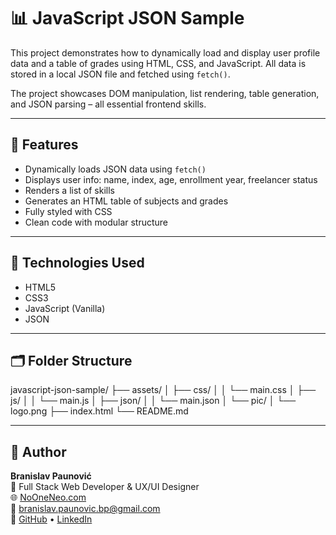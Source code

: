 
# 📊 JavaScript JSON Sample

This project demonstrates how to dynamically load and display user profile data and a table of grades using HTML, CSS, and JavaScript. All data is stored in a local JSON file and fetched using `fetch()`.

The project showcases DOM manipulation, list rendering, table generation, and JSON parsing – all essential frontend skills.

---

## 🚀 Features

- Dynamically loads JSON data using `fetch()`
- Displays user info: name, index, age, enrollment year, freelancer status
- Renders a list of skills
- Generates an HTML table of subjects and grades
- Fully styled with CSS
- Clean code with modular structure

---

## 🧰 Technologies Used

- HTML5
- CSS3
- JavaScript (Vanilla)
- JSON

---

## 🗂️ Folder Structure
javascript-json-sample/
├── assets/
│   ├── css/
│   │   └── main.css
│   ├── js/
│   │   └── main.js
│   ├── json/
│   │   └── main.json
│   └── pic/
│       └── logo.png
├── index.html
└── README.md

---

## 👤 Author

**Branislav Paunović**  
🎯 Full Stack Web Developer & UX/UI Designer  
🌐 [NoOneNeo.com](https://nooneneo.com)  
📧 branislav.paunovic.bp@gmail.com  
💼 [GitHub](https://github.com/branislavpaunovic) • [LinkedIn](https://www.linkedin.com/in/branislav-paunovic-5ab79b302/)
